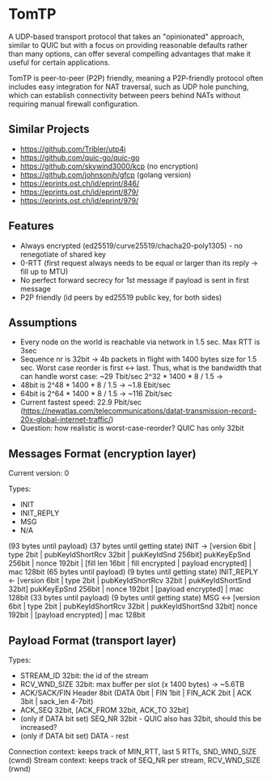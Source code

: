 # TomTP

A UDP-based transport protocol that takes an "opinionated" approach, similar to QUIC but with a focus 
on providing reasonable defaults rather than many options, can offer several compelling advantages 
that make it useful for certain applications.

TomTP is peer-to-peer (P2P) friendly, meaning a P2P-friendly protocol often includes easy integration
for NAT traversal, such as UDP hole punching, which can establish connectivity 
between peers behind NATs without requiring manual firewall configuration.

## Similar Projects

* https://github.com/Tribler/utp4j
* https://github.com/quic-go/quic-go
* https://github.com/skywind3000/kcp (no encryption)
* https://github.com/johnsonjh/gfcp (golang version)
* https://eprints.ost.ch/id/eprint/846/
* https://eprints.ost.ch/id/eprint/879/
* https://eprints.ost.ch/id/eprint/979/

## Features

* Always encrypted (ed25519/curve25519/chacha20-poly1305) - no renegotiate of shared key 
* 0-RTT (first request always needs to be equal or larger than its reply -> fill up to MTU)
* No perfect forward secrecy for 1st message if payload is sent in first message
* P2P friendly (id peers by ed25519 public key, for both sides)

## Assumptions

* Every node on the world is reachable via network in 1.5 sec. Max RTT is 3sec
* Sequence nr is 32bit -> 4b packets in flight with 1400 bytes size for 1.5 sec. Worst case reorder 
is first <-> last. Thus, what is the bandwidth that can handle worst case: ~29 Tbit/sec
2^32 * 1400 * 8 / 1.5 -> 
 * 48bit is 2^48 * 1400 * 8 / 1.5 -> ~1.8 Ebit/sec
 * 64bit is 2^64 * 1400 * 8 / 1.5 -> ~116 Zbit/sec
 * Current fastest speed: 22.9 Pbit/sec (https://newatlas.com/telecommunications/datat-transmission-record-20x-global-internet-traffic/)
 * Question: how realistic is worst-case-reorder? QUIC has only 32bit

## Messages Format (encryption layer)

Current version: 0

Types:
* INIT
* INIT_REPLY
* MSG
* N/A

(93 bytes until payload)
(37 bytes until getting state)
INIT       -> [version 6bit | type 2bit | pubKeyIdShortRcv 32bit | pukKeyIdSnd 256bit] pukKeyEpSnd 256bit | nonce 192bit | [fill len 16bit | fill encrypted | payload encrypted] | mac 128bit
(65 bytes until payload)
(9 bytes until getting state)
INIT_REPLY <- [version 6bit | type 2bit | pubKeyIdShortRcv 32bit | pukKeyIdShortSnd 32bit] pukKeyEpSnd 256bit | nonce 192bit | [payload encrypted] | mac 128bit
(33 bytes until payload)
(9 bytes until getting state)
MSG       <-> [version 6bit | type 2bit | pubKeyIdShortRcv 32bit | pukKeyIdShortSnd 32bit] nonce 192bit | [payload encrypted] | mac 128bit

## Payload Format (transport layer)

Types:
* STREAM_ID 32bit: the id of the stream
* RCV_WND_SIZE 32bit: max buffer per slot (x 1400 bytes) -> ~5.6TB
* ACK/SACK/FIN Header 8bit (DATA 0bit | FIN 1bit | FIN_ACK 2bit | ACK 3bit | sack_len 4-7bit)
 * ACK_SEQ 32bit, [ACK_FROM 32bit, ACK_TO 32bit]
* (only if DATA bit set) SEQ_NR 32bit - QUIC also has 32bit, should this be increased?
* (only if DATA bit set) DATA - rest

Connection context: keeps track of MIN_RTT, last 5 RTTs, SND_WND_SIZE (cwnd)
Stream context: keeps track of SEQ_NR per stream, RCV_WND_SIZE (rwnd)